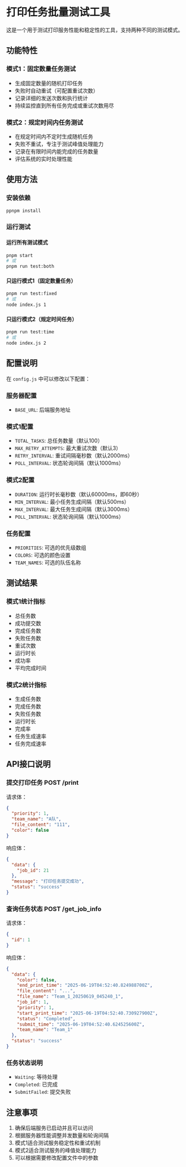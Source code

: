 # 打印任务批量测试工具

这是一个用于测试打印服务性能和稳定性的工具，支持两种不同的测试模式。

## 功能特性

### 模式1：固定数量任务测试
- 生成固定数量的随机打印任务
- 失败时自动重试（可配置重试次数）
- 记录详细的发送次数和执行统计
- 持续监控直到所有任务完成或重试次数用尽

### 模式2：规定时间内任务测试
- 在规定时间内不定时生成随机任务
- 失败不重试，专注于测试峰值处理能力
- 记录在有限时间内能完成的任务数量
- 评估系统的实时处理性能

## 使用方法

### 安装依赖
```bash
ppnpm install
```

### 运行测试

#### 运行所有测试模式
```bash
pnpm start
# 或
pnpm run test:both
```

#### 只运行模式1（固定数量任务）
```bash
pnpm run test:fixed
# 或
node index.js 1
```

#### 只运行模式2（规定时间任务）
```bash
pnpm run test:time
# 或
node index.js 2
```

## 配置说明

在 `config.js` 中可以修改以下配置：

### 服务器配置
- `BASE_URL`: 后端服务地址

### 模式1配置
- `TOTAL_TASKS`: 总任务数量（默认100）
- `MAX_RETRY_ATTEMPTS`: 最大重试次数（默认3）
- `RETRY_INTERVAL`: 重试间隔毫秒数（默认2000ms）
- `POLL_INTERVAL`: 状态轮询间隔（默认1000ms）

### 模式2配置
- `DURATION`: 运行时长毫秒数（默认60000ms，即60秒）
- `MIN_INTERVAL`: 最小任务生成间隔（默认500ms）
- `MAX_INTERVAL`: 最大任务生成间隔（默认3000ms）
- `POLL_INTERVAL`: 状态轮询间隔（默认1000ms）

### 任务配置
- `PRIORITIES`: 可选的优先级数组
- `COLORS`: 可选的颜色设置
- `TEAM_NAMES`: 可选的队伍名称

## 测试结果

### 模式1统计指标
- 总任务数
- 成功提交数
- 完成任务数
- 失败任务数
- 重试次数
- 运行时长
- 成功率
- 平均完成时间

### 模式2统计指标
- 生成任务数
- 完成任务数
- 失败任务数
- 运行时长
- 完成率
- 任务生成速率
- 任务完成速率

## API接口说明

### 提交打印任务 POST /print
请求体：
```json
{
  "priority": 1,
  "team_name": "A队",
  "file_content": "111",
  "color": false
}
```

响应体：
```json
{
  "data": {
    "job_id": 21
  },
  "message": "打印任务提交成功",
  "status": "success"
}
```

### 查询任务状态 POST /get_job_info
请求体：
```json
{
  "id": 1
}
```

响应体：
```json
{
  "data": {
    "color": false,
    "end_print_time": "2025-06-19T04:52:40.824988700Z",
    "file_content": "...",
    "file_name": "Team_1_20250619_045240_1",
    "job_id": 1,
    "priority": 1,
    "start_print_time": "2025-06-19T04:52:40.730927900Z",
    "status": "Completed",
    "submit_time": "2025-06-19T04:52:40.624525600Z",
    "team_name": "Team_1"
  },
  "status": "success"
}
```

### 任务状态说明
- `Waiting`: 等待处理
- `Completed`: 已完成
- `SubmitFailed`: 提交失败

## 注意事项

1. 确保后端服务已启动并且可以访问
2. 根据服务器性能调整并发数量和轮询间隔
3. 模式1适合测试服务稳定性和重试机制
4. 模式2适合测试服务的峰值处理能力
5. 可以根据需要修改配置文件中的参数
